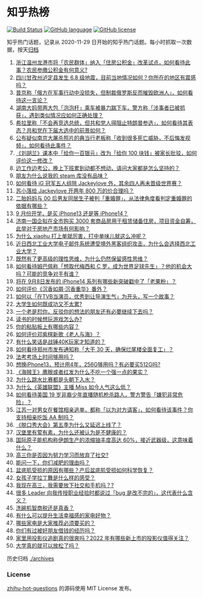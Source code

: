 # 知乎热榜
[![Build Status](https://github.com/ToWeLong/zhihu-hot-questions/workflows/CI/badge.svg)](https://github.com/ToWeLong/zhihu-hot-questions/actions)
[![GitHub language](https://img.shields.io/badge/language-golang-orange.svg)](https://golang.org/)
[![GitHub license](https://img.shields.io/github/license/ToWeLong/zhihu-hot-questions)](https://github.com/ToWeLong/zhihu-hot-questions/blob/main/LICENSE)

知乎热门话题，记录从 2020-11-29 日开始的知乎热门话题。每小时抓取一次数据，按天[归档](./archives)

<!-- BEGIN -->

1. [浙江温州龙港市将「农民群体」纳入「住房公积金」改革试点，如何看待此事？农民参缴公积金有何意义?](https://www.zhihu.com/question/552379337)
1. [四川甘孜州泸定县发生 6.8 级地震，目前当地情况如何？你所在的地区有震感吗？](https://www.zhihu.com/question/551889682)
1. [普京称「俄方在军事行动中没损失，但制裁俄罗斯反而摧毁欧洲人」，如何看待这一言论？](https://www.zhihu.com/question/552368392)
1. [湖南大妈带两大包「泡泡杆」乘车被暴力踹下车，警方称「涉事者已被抓获」，遇到类似情况应如何正确处理？](https://www.zhihu.com/question/552262608)
1. [希拉里称「不会再竞选总统，但共和党人得阻止特朗普参选」，如何看待其表态？共和党在下届大选中的前景如何？](https://www.zhihu.com/question/552251650)
1. [公布疑似南京大屠杀照片的典当行老板称「收到很多死亡威胁，不后悔发视频」，如何看待此事件？](https://www.zhihu.com/question/552223162)
1. [《刘胡兰》课本中「给你一百银元」改为「给你 100 块钱」被家长批驳，如何评价这一修改？](https://www.zhihu.com/question/552272668)
1. [边工作边考公，晚上下班累到动都不想动，请问大家都是怎么坚持的？](https://www.zhihu.com/question/331496179)
1. [朋友为什么说我的 steam 库没有品味？](https://www.zhihu.com/question/538896993)
1. [如何看待 iG 冠军五人组除 Jackeylove 外，其余四人再未晋级世界赛？](https://www.zhihu.com/question/552022238)
1. [苏小落给 Jackeylove 开两年 800 万的价合理吗？](https://www.zhihu.com/question/427660820)
1. [二胎妈妈与 00 后男友同居生子被判「重婚罪」，从法律角度看判定重婚罪的依据有哪些？](https://www.zhihu.com/question/552207693)
1. [9 月份开学，是买 iPhone13 还是等 iPhone14？](https://www.zhihu.com/question/547143628)
1. [济南一国企拟在全市购买 3000 套商品房用于租赁储备住房，项目资金自筹，此举对于房地产市场有何影响？](https://www.zhihu.com/question/552365538)
1. [为什么 xiaohu 打上单就厉害，打中单味儿就这么冲呢？](https://www.zhihu.com/question/551921522)
1. [近日西北工业大学电子邮件系统遭受境外黑客组织攻击，为什么会选择西北工业大学？](https://www.zhihu.com/question/551930417)
1. [既然有了更高级的理性思维，为什么仍然保留感性思维？](https://www.zhihu.com/question/551797595)
1. [如何看待姆巴佩称「想取代梅西和 C 罗，成为世界足球先生」？他的机会大吗？可能的竞争对手有谁？](https://www.zhihu.com/question/552234336)
1. [将在 9⽉8⽇发布的 iPhone14 系列有哪些新突破戳中了「⽼果粉」？](https://www.zhihu.com/question/552278338)
1. [如何评价《沉香如屑·沉香重华》番外？](https://www.zhihu.com/question/552312228)
1. [如何以「在TVB当演员，优秀到让导演生气」为开头，写一个故事？](https://www.zhihu.com/question/552327353)
1. [大学生如何既成功又不太累?](https://www.zhihu.com/question/549597745)
1. [一个老是怼你，反驳你的想法的朋友还有必要继续下去吗？](https://www.zhihu.com/question/552388558)
1. [读书的时候想玩游戏怎么办?](https://www.zhihu.com/question/552109982)
1. [你的粘贴板上有哪些内容？](https://www.zhihu.com/question/551938887)
1. [如何评价邓紫棋新歌《老人与海》？](https://www.zhihu.com/question/551969680)
1. [有什么笑话是战锤40K玩家才知道的？](https://www.zhihu.com/question/267298174)
1. [如何看待郑州市发布通知称「大干 30 天，确保烂尾楼全面复工」？](https://www.zhihu.com/question/552289523)
1. [法考考场上时间够用吗？](https://www.zhihu.com/question/548831703)
1. [想换iPhone13，预计用4年，256G够用吗？有必要买512G吗?](https://www.zhihu.com/question/486958475)
1. [《海贼王》鹰眼或者红发为什么不吃一个强一点的果实？](https://www.zhihu.com/question/473587535)
1. [为什么跳水比赛都是头朝下入水？](https://www.zhihu.com/question/20396488)
1. [为什么《英雄联盟》主播 Miss 如今人气这么低？](https://www.zhihu.com/question/375005341)
1. [如何看待美国 19 岁非裔少年直播随机枪杀路人，警方警告「嫌犯非常危险」？](https://www.zhihu.com/question/552394157)
1. [江苏一对男女在餐馆相亲逃单，都称「以为对方请客」，如何看待该事件？你支持相亲吃饭 AA 制吗？](https://www.zhihu.com/question/552235197)
1. [《脱口秀大会》第五季为什么又延迟上线了？](https://www.zhihu.com/question/552103122)
1. [汉堡里有荤有素，为什么还被认为是不健康的？](https://www.zhihu.com/question/22988161)
1. [国际原子能机构称伊朗生产的浓缩铀丰度高达 60%，接近武器级，这意味着什么？](https://www.zhihu.com/question/552365732)
1. [高三你是否因为努力学习而放弃了社交?](https://www.zhihu.com/question/552003409)
1. [能问一下，你们减肥的理由吗？](https://www.zhihu.com/question/552123814)
1. [盆底肌受损的原因有哪些？产后盆底肌受损如何科学恢复？](https://www.zhihu.com/question/551871322)
1. [女孩子学拉丁舞是什么样的感受？](https://www.zhihu.com/question/43088986)
1. [我现在高三，我需要放下社交和手机吗？?](https://www.zhihu.com/question/552131312)
1. [很多 Leader 向我传授职业经验时都说过「bug 是改不完的」，这代表什么含义？](https://www.zhihu.com/question/443388212)
1. [洗碗机智商税还是真香？](https://www.zhihu.com/question/543829982)
1. [有什么可以提升生活幸福感的家电好物？](https://www.zhihu.com/question/512807950)
1. [哪些家电是大家推荐必须要买的？](https://www.zhihu.com/question/493492570)
1. [你们有过被好朋友借钱的经历吗？](https://www.zhihu.com/question/552011776)
1. [家里用投影仪追剧真的很爽吗？2022 年有哪些新上市的投影仪值得关注？](https://www.zhihu.com/question/552202173)
1. [大学真的就可以放松了吗？](https://www.zhihu.com/question/551642359)

<!-- END -->

历史归档 [./archives](./archives)


### License
[zhihu-hot-questions](https://github.com/towelong/zhihu-hot-questions) 的源码使用 MIT License 发布。